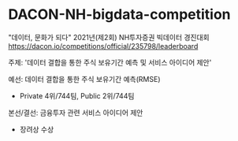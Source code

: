 # DACON-NH-bigdata-competition
"데이터, 문화가 되다"  2021년(제2회) NH투자증권 빅데이터 경진대회
https://dacon.io/competitions/official/235798/leaderboard

주제: '데이터 결합을 통한 주식 보유기간 예측 및 서비스 아이디어 제안'


예선: 데이터 결합을 통한 주식 보유기간 예측(RMSE)
- Private 4위/744팀, Public 2위/744팀


본선/결선: 금융투자 관련 서비스 아이디어 제안 
- 장려상 수상
